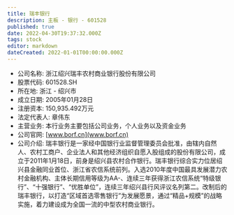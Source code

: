 ```yaml
---
title: 瑞丰银行
description: 主板 - 银行 - 601528
published: true
date: 2022-04-30T19:37:32.000Z
tags: stock
editor: markdown
dateCreated: 2022-01-01T00:00:00.000Z
---
```


- 公司名称: 浙江绍兴瑞丰农村商业银行股份有限公司
- 股票代码: 601528.SH
- 所在地: 浙江 - 绍兴市
- 成立日期: 2005年01月28日
- 注册资本: 150,935.492万元
- 法定代表人: 章伟东
- 主营业务: 本行业务主要包括公司业务，个人业务以及资金业务
- 公司官网: [www.borf.cn](www.borf.cn)
- 公司介绍: 瑞丰银行是一家经中国银行业监督管理委员会批准，由辖内自然人、农村工商户、企业法人和其他经济组织自愿入股组成的股份有限公司，成立于2011年1月18日，前身是绍兴县农村合作银行。瑞丰银行综合实力位居绍兴县金融同业首位、浙江省农信系统前列。入选2010年度中国最具发展潜力农村金融机构、主体长期信用等级为AA-、连续三年获得浙江农信系统“特级银行”、“十强银行”、“优胜单位”，连续三年绍兴县行风评议名列第二。改制后的瑞丰银行，以打造“区域首选零售银行”为发展愿景，通过“精品+规模”的战略实施，着力建设成为全国一流的中型农村商业银行。


